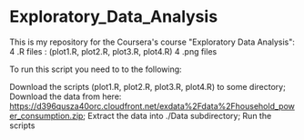 # Exploratory_Data_Analysis
This is my repository for the Coursera's course "Exploratory Data Analysis":
4 .R files : (plot1.R, plot2.R, plot3.R, plot4.R)
4 .png files

To run this script you need to to the following:

Download the scripts (plot1.R, plot2.R, plot3.R, plot4.R) to some directory;
Download the data from here: https://d396qusza40orc.cloudfront.net/exdata%2Fdata%2Fhousehold_power_consumption.zip;
Extract the data into ./Data subdirectory;
Run the scripts
